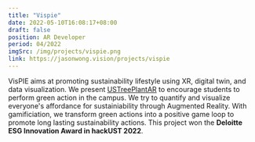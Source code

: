 ```yaml
---
title: "Vispie"
date: 2022-05-10T16:08:17+08:00
draft: false
position: AR Developer
period: 04/2022
imgSrc: /img/projects/vispie.png
link: https://jasonwong.vision/projects/vispie
---
```


VisPIE aims at promoting sustainability lifestyle using XR, digital twin, and data visualization. We present [USTreePlantAR](https://github.com/wtong2017/hackust2022-vispie) to encourage students to perform green action in the campus. We try to quantify and visualize everyone's affordance for sustainiability through Augmented Reality. With gamificiation, we transform green actions into a positive game loop to promote long lasting sustainability actions. This project won the **Deloitte ESG Innovation Award in hackUST 2022**.
